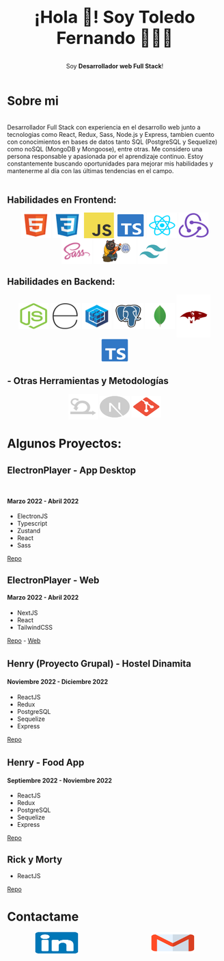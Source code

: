 <!-- ![alt text](https://firebasestorage.googleapis.com/v0/b/imgs-b915c.appspot.com/o/hello-world-3152076527.jpg?alt=media&token=164a099a-c390-4d16-9887-84062a72b4a9) -->

<p align="center" width="300">
    <h2 align="center" style="font-size: 40px;">¡Hola 👋! Soy Toledo Fernando 👨🏻‍💻</h2>
</p>
    <p align="center">Soy <strong>Desarrollador web Full Stack</strong>! <br /><br /></p>

# **Sobre mi**

<p>
<br/>
Desarrollador Full Stack con experiencia en el desarrollo web junto a tecnologias como React, Redux, Sass, Node.js y Express, tambien cuento con conocimientos en bases de datos tanto SQL (PostgreSQL y Sequelize) como noSQL (MongoDB y Mongoose), entre otras. Me considero una persona responsable y apasionada por el aprendizaje continuo. Estoy constantemente buscando oportunidades para mejorar mis habilidades y mantenerme al día con las últimas tendencias en el campo.
<br/><br/>
</p>

## **Habilidades en Frontend:**

<p align="center">
  <img align="center" src="./svg/html-svgrepo-com.svg" alt="html" height="60px" width="70" />
  <img align="center" src="./svg/css-svgrepo-com.svg" alt="html" height="60px" width="70" />
  <img align="center" src="./svg/js-svgrepo-com.svg" alt="html" height="60px" width="70" />
  <img align="center" src="./svg/typescript.svg" alt="html" height="60px" width="70" />
  <img align="center" src="./svg/reactjs-svgrepo-com.svg" alt="html" height="60px" width="70" />
  <img align="center" src="./svg/redux-svgrepo-com.svg" alt="html" height="60px" width="70" />
  <img align="center" src="./svg/sass.svg" alt="html" height="60px" width="70" />
  <img align="center" src="./svg/zustandLogo.png" alt="html" height="60px" width="100" />
  <img align="center" src="./svg/tailwind-svgrepo-com.svg" alt="html" height="60px" width="70" />
</p>

## **Habilidades en Backend:**

<p align="center">
  <img align="center" src="./svg/nodejs-icon-logo-svgrepo-com.svg" alt="html" height="60px" width="70" />
  <img align="center" src="./svg/express-svgrepo-com.svg" alt="html" height="60px" width="70" />
  <img align="center" src="./svg/sequelize-svgrepo-com.svg" alt="html" height="60px" width="70" />
  <img align="center" src="./svg/pgsql-svgrepo-com.svg" alt="html" height="60px" width="70" />
  <img align="center" src="./svg/mongodb.svg" alt="html" height="60px" width="70" />
  <img align="center" src="./svg/mogoose-logo.webp" alt="html" height="100px" width="80" />
  <img align="center" src="./svg/typescript.svg" alt="html" height="60px" width="70" />
</p>

## - Otras Herramientas y Metodologías

<p align="center">
  <img align="center" src="./svg/scrum.svg" alt="html" height="60px" width="70" />
  <img align="center" src="./svg/nextjs-fill-svgrepo-com.svg" alt="html" height="50px" width="70" /> 
  <img align="center" src="./svg/git-svgrepo-com.svg" alt="html" height="50px" width="70" /> 
</p>

# **Algunos Proyectos:**

## ElectronPlayer - App Desktopㅤㅤㅤㅤㅤㅤㅤㅤㅤㅤㅤㅤㅤㅤㅤㅤㅤㅤㅤㅤㅤㅤㅤㅤㅤㅤㅤ

#### Marzo 2022 - Abril 2022

- ElectronJS
- Typescript
- Zustand
- React
- Sass

[Repo](https://github.com/ToledoFernando/newElectronPlayer)

## ElectronPlayer - Web

#### Marzo 2022 - Abril 2022

- NextJS
- React
- TailwindCSS

[Repo](https://github.com/ToledoFernando/electronplayerpage2) - [Web](https://electronplayer.online/)

## Henry (Proyecto Grupal) - Hostel Dinamita ㅤ

#### Noviembre 2022 - Diciembre 2022

- ReactJS
- Redux
- PostgreSQL
- Sequelize
- Express

[Repo](https://github.com/kripto-c/HostelProject)

## Henry - Food App ㅤㅤㅤㅤㅤㅤㅤㅤㅤㅤㅤㅤㅤㅤㅤ

#### Septiembre 2022 - Noviembre 2022

- ReactJS
- Redux
- PostgreSQL
- Sequelize
- Express

[Repo](https://github.com/ToledoFernando/HenryFood)

## Rick y Morty

- ReactJS

[Repo](https://github.com/ToledoFernando/Rick-y-Morty_Prueba)

# Contactame

<p align="center">
<a href='https://www.linkedin.com/in/toledo-fernando-266612245/'><img width='20%' height="50" src=./svg/linkedin-svgrepo-com.svg><a>ㅤㅤㅤㅤㅤㅤㅤㅤㅤㅤㅤㅤㅤ
<a href='https://mail.google.com/mail/u/0/?fs=1&to=toledof764@gmail.com&tf=cm'><img width='20%' height="50" src=./svg/gmail-svgrepo-com.svg/></a>
</p>

